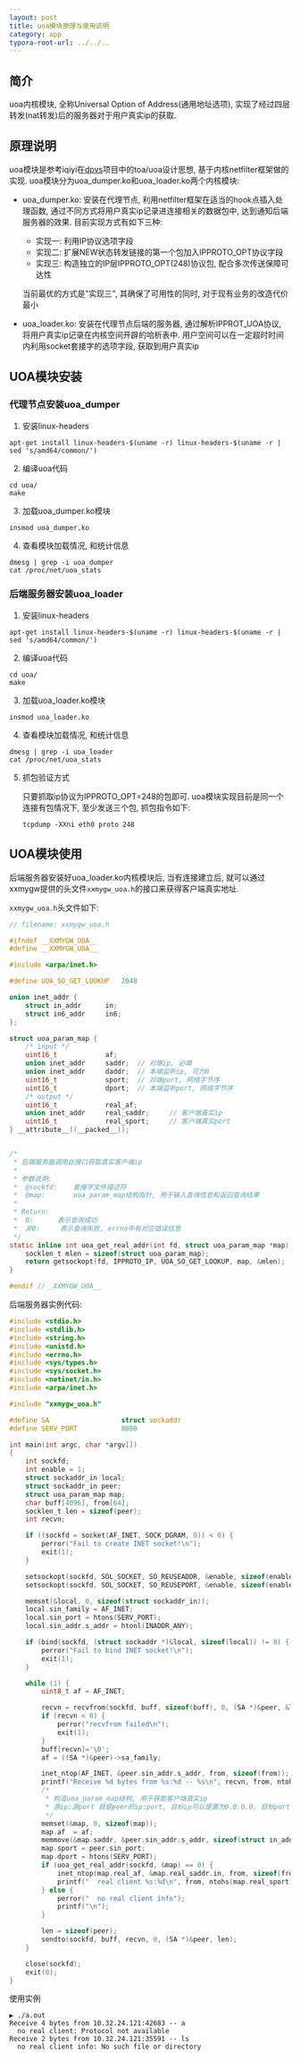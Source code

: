 ```yaml
---
layout: post
title: uoa模块原理与使用说明
category: app
typora-root-url: ../../..
---
```


## 简介

uoa内核模块, 全称Universal Option of Address(通用地址选项), 实现了经过四层转发(nat转发)后的服务器对于用户真实ip的获取.



## 原理说明

uoa模块是参考iqiyi在[dpvs](https://github.com/iqiyi/dpvs)项目中的toa/uoa设计思想, 基于内核netfilter框架做的实现. uoa模块分为uoa_dumper.ko和uoa_loader.ko两个内核模块:
* uoa_dumper.ko: 安装在代理节点, 利用netfilter框架在适当的hook点插入处理函数, 通过不同方式将用户真实ip记录进连接相关的数据包中, 达到通知后端服务器的效果. 目前实现方式有如下三种:

  - 实现一: 利用IP协议选项字段
  - 实现二: 扩展NEW状态转发链接的第一个包加入IPPROTO_OPT协议字段
  - 实现三: 构造独立的IP层IPPROTO_OPT(248)协议包, 配合多次传送保障可达性

  当前最优的方式是"实现三", 其确保了可用性的同时, 对于现有业务的改造代价最小

* uoa_loader.ko: 安装在代理节点后端的服务器, 通过解析IPPROT_UOA协议, 将用户真实ip记录在内核空间开辟的哈析表中. 用户空间可以在一定超时时间内利用socket套接字的选项字段, 获取到用户真实ip



## UOA模块安装

### 代理节点安装uoa_dumper

1. 安装linux-headers
```shell
apt-get install linux-headers-$(uname -r) linux-headers-$(uname -r | sed 's/amd64/common/')
```

2. 编译uoa代码
```
cd uoa/
make
```

3. 加载uoa_dumper.ko模块
```shell
insmod uoa_dumper.ko
```

4. 查看模块加载情况, 和统计信息
```shell
dmesg | grep -i uoa_dumper
cat /proc/net/uoa_stats
```

### 后端服务器安装uoa_loader

1. 安装linux-headers
```shell
apt-get install linux-headers-$(uname -r) linux-headers-$(uname -r | sed 's/amd64/common/')
```

2. 编译uoa代码
```
cd uoa/
make
```

3. 加载uoa_loader.ko模块
```shell
insmod uoa_loader.ko
```

4. 查看模块加载情况, 和统计信息
```shell
dmesg | grep -i uoa_loader
cat /proc/net/uoa_stats
```

5. 抓包验证方式

   只要抓取ip协议为IPPROTO_OPT=248的包即可. uoa模块实现目前是同一个连接有包情况下, 至少发送三个包, 抓包指令如下:

   ```
   tcpdump -XXni eth0 proto 248
   ```



## UOA模块使用

后端服务器安装好uoa_loader.ko内核模块后, 当有连接建立后, 就可以通过xxmygw提供的头文件`xxmygw_uoa.h`的接口来获得客户端真实地址.

`xxmygw_uoa.h`头文件如下:

```c
// filename: xxmygw_uoa.h

#ifndef __XXMYGW_UOA__
#define __XXMYGW_UOA__

#include <arpa/inet.h>

#define UOA_SO_GET_LOOKUP   2048

union inet_addr {
    struct in_addr      in;
    struct in6_addr     in6;
};

struct uoa_param_map {
    /* input */
    uint16_t			af;
    union inet_addr		saddr;	// 对端ip, 必填
    union inet_addr		daddr;	// 本端监听ip, 可为0
    uint16_t			sport;	// 对端port, 网络字节序
    uint16_t			dport;	// 本端监听port, 网络字节序
    /* output */
    uint16_t			real_af;
    union inet_addr		real_saddr;		// 客户端真实ip
    uint16_t			real_sport;		// 客户端真实port
} __attribute__((__packed__));


/*
 * 后端服务器调用此接口获取真实客户端ip
 *
 * 参数说明: 
 *	@sockfd:	套接字文件描述符
 *	@map:		uoa_param_map结构指针, 用于输入查询信息和返回查询结果
 * 
 * Return: 
 *	0:		表示查询成功
 *	非0:		表示查询失败, errno中有对应错误信息
 */
static inline int uoa_get_real_addr(int fd, struct uoa_param_map *map) {
	socklen_t mlen = sizeof(struct uoa_param_map);
	return getsockopt(fd, IPPROTO_IP, UOA_SO_GET_LOOKUP, map, &mlen);
}

#endif //__XXMYGW_UOA__
```

后端服务器实例代码:

```c
#include <stdio.h>
#include <stdlib.h>
#include <string.h>
#include <unistd.h>
#include <errno.h>
#include <sys/types.h>
#include <sys/socket.h>
#include <netinet/in.h>
#include <arpa/inet.h>

#include "xxmygw_uoa.h"

#define SA					struct sockaddr
#define SERV_PORT			8080

int main(int argc, char *argv[])
{
	int sockfd;
	int enable = 1;
	struct sockaddr_in local;
	struct sockaddr_in peer;
	struct uoa_param_map map;
	char buff[4096], from[64];
	socklen_t len = sizeof(peer);
	int recvn;

	if ((sockfd = socket(AF_INET, SOCK_DGRAM, 0)) < 0) {
		perror("Fail to create INET socket!\n");
		exit(1);
	}

	setsockopt(sockfd, SOL_SOCKET, SO_REUSEADDR, &enable, sizeof(enable));
	setsockopt(sockfd, SOL_SOCKET, SO_REUSEPORT, &enable, sizeof(enable));

	memset(&local, 0, sizeof(struct sockaddr_in));
	local.sin_family = AF_INET;
	local.sin_port = htons(SERV_PORT);
	local.sin_addr.s_addr = htonl(INADDR_ANY);

	if (bind(sockfd, (struct sockaddr *)&local, sizeof(local)) != 0) {
		perror("Fail to bind INET socket!\n");
		exit(1);
	}

	while (1) {
		uint8_t af = AF_INET;

		recvn = recvfrom(sockfd, buff, sizeof(buff), 0, (SA *)&peer, &len);
		if (recvn < 0) {
			perror("recvfrom failed\n");
			exit(1);
		}
		buff[recvn]='\0';
		af = ((SA *)&peer)->sa_family;

		inet_ntop(AF_INET, &peer.sin_addr.s_addr, from, sizeof(from));
		printf("Receive %d bytes from %s:%d -- %s\n", recvn, from, ntohs(peer.sin_port), buff);
		/*
		 * 构造uoa_param_map结构, 用于获取客户端真实ip
		 * 源ip:源port 就是peer的ip:port, 目标ip可以是置为0.0.0.0, 目标port填服务器监听的端口
		 */
		memset(&map, 0, sizeof(map));
		map.af	= af;
		memmove(&map.saddr, &peer.sin_addr.s_addr, sizeof(struct in_addr));
		map.sport = peer.sin_port;
		map.dport = htons(SERV_PORT);
		if (uoa_get_real_addr(sockfd, &map) == 0) {
			inet_ntop(map.real_af, &map.real_saddr.in, from, sizeof(from));
			printf("  real client %s:%d\n", from, ntohs(map.real_sport));
		} else {
			perror("  no real client info");
			printf("\n");
		}

		len = sizeof(peer);
		sendto(sockfd, buff, recvn, 0, (SA *)&peer, len);
	}

	close(sockfd);
	exit(0);
}
```

使用实例

```shell
▶ ./a.out 
Receive 4 bytes from 10.32.24.121:42683 -- a
  no real client: Protocol not available
Receive 2 bytes from 10.32.24.121:35591 -- ls
  no real client info: No such file or directory

```



